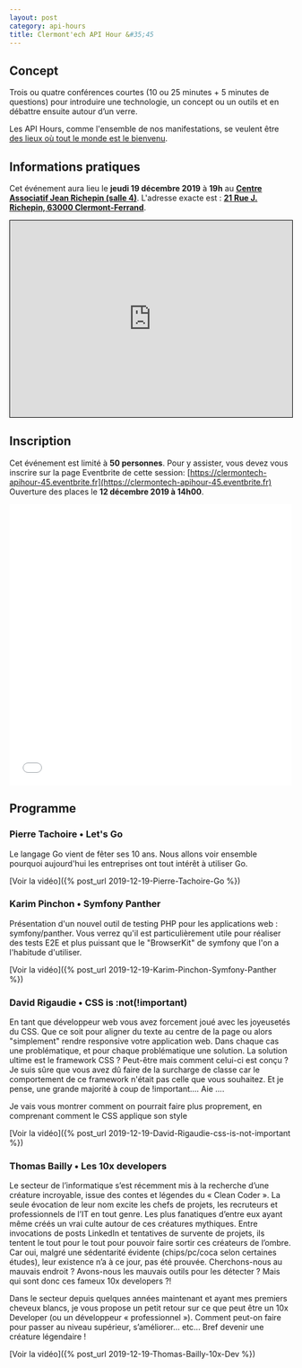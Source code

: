 ```yaml
---
layout: post
category: api-hours
title: Clermont'ech API Hour &#35;45
---
```


## Concept

Trois ou quatre conférences courtes (10 ou 25 minutes + 5 minutes de questions)
pour introduire une technologie, un concept ou un outils et en débattre ensuite
autour d’un verre.

Les API Hours, comme l'ensemble de nos manifestations, se veulent être [des
lieux où tout le monde est le bienvenu](/code-of-conduct.html).


## Informations pratiques

Cet événement aura lieu le **jeudi 19 décembre 2019** à **19h** au 
[**Centre Associatif Jean Richepin (salle 4)**](http://www.clermont-ferrand.fr/+-Centre-Richepin-+.html). L'adresse
exacte est : [**21 Rue J. Richepin, 63000 Clermont-Ferrand**](https://www.openstreetmap.org/#map=19/45.78186/3.08506).

<iframe width="100%" height="350" frameborder="0" scrolling="no" marginheight="0" marginwidth="0" src="https://www.openstreetmap.org/export/embed.html?bbox=3.0836096405982976%2C45.780990896595334%2C3.0871394276618958%2C45.78265381775845&amp;layer=mapnik&amp;marker=45.78182142810052%2C3.0853745341300964" style="border: 1px solid black"></iframe>
<br/>

## Inscription

Cet événement est limité à **50 personnes**.  Pour y assister, vous devez vous
inscrire sur la page Eventbrite de cette session: [https://clermontech-apihour-45.eventbrite.fr](https://clermontech-apihour-45.eventbrite.fr)
Ouverture des places le **12 décembre 2019 à 14h00**.


<iframe src="//eventbrite.fr/tickets-external?eid=83957423915&ref=etckt" frameborder="0" height="500" width="100%" vspace="0" hspace="0" marginheight="5" marginwidth="5" scrolling="auto" allowtransparency="true"></iframe>

<br/>


## Programme

### Pierre Tachoire • Let's Go

Le langage Go vient de fêter ses 10 ans. Nous allons voir ensemble pourquoi aujourd'hui les entreprises ont tout intérêt à utiliser Go.

[Voir la vidéo]({% post_url 2019-12-19-Pierre-Tachoire-Go %})

### Karim Pinchon • Symfony Panther

Présentation d'un nouvel outil de testing PHP pour les applications web : 
symfony/panther. Vous verrez qu'il est particulièrement utile pour réaliser des 
tests E2E et plus puissant que le "BrowserKit" de symfony que l'on a l'habitude 
d'utiliser.

[Voir la vidéo]({% post_url 2019-12-19-Karim-Pinchon-Symfony-Panther %})

### David Rigaudie • CSS is :not(!important) 

En tant que développeur web vous avez forcement joué avec les joyeusetés du CSS.
Que ce soit pour aligner du texte au centre de la page ou alors "simplement" 
rendre responsive votre application web. Dans chaque cas une problématique, et 
pour chaque problématique une solution. La solution ultime est le framework 
CSS ? Peut-être mais comment celui-ci est conçu ? Je suis sûre que vous avez dû 
faire de la surcharge de classe car le comportement de ce framework n'était pas 
celle que vous souhaitez. Et je pense, une grande majorité à coup de 
!important.... Aie ....

Je vais vous montrer comment on pourrait faire plus proprement, en comprenant 
comment le CSS applique son style

[Voir la vidéo]({% post_url 2019-12-19-David-Rigaudie-css-is-not-important %})

### Thomas Bailly • Les 10x  developers

Le secteur de l’informatique s’est récemment mis à la recherche d’une créature incroyable,
issue des contes et légendes du « Clean Coder ». La seule évocation de leur nom excite
les chefs de projets, les recruteurs et professionnels de l’IT en tout genre.
Les plus fanatiques d’entre eux ayant même créés un vrai culte autour de ces
créatures mythiques. Entre invocations de posts LinkedIn et tentatives de survente
de projets, ils tentent le tout pour le tout pour pouvoir faire sortir ces créateurs
de l’ombre. Car oui, malgré une sédentarité évidente (chips/pc/coca selon certaines études),
leur existence n’a à ce jour, pas été prouvée. Cherchons-nous au mauvais endroit ?
Avons-nous les mauvais outils pour les détecter ? Mais qui  sont donc ces fameux 10x developers ?!

Dans le secteur depuis quelques années maintenant et ayant mes premiers cheveux blancs,
je vous propose un petit retour sur ce que peut être un 10x Developer
(ou un développeur « professionnel »). Comment peut-on faire pour passer au niveau
supérieur, s’améliorer… etc... Bref devenir une créature légendaire !

[Voir la vidéo]({% post_url 2019-12-19-Thomas-Bailly-10x-Dev %})
